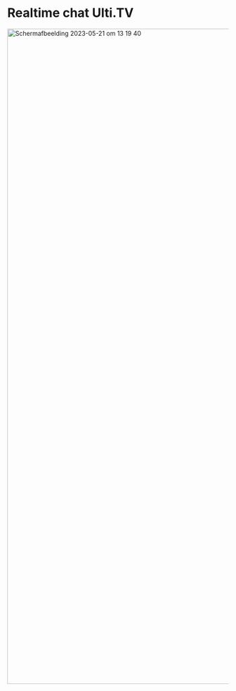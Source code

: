 # Realtime chat Ulti.TV

<img width="1490" alt="Scherm­afbeelding 2023-05-21 om 13 19 40" src="https://github.com/sannevanseeventer/ChatroomSetup/assets/112857444/bd689740-af56-4359-aebb-6c91cde4bccc">

